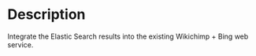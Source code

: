 Description
======================
Integrate the Elastic Search results into the existing Wikichimp + Bing web service.